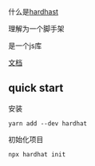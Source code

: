 什么是[hardhast](https://hardhat.org/)

理解为一个脚手架

是一个js库

[文档](https://hardhat.org/hardhat-runner/docs/getting-started#quick-start)

## quick start

安装

```shell
yarn add --dev hardhat
```

初始化项目

```shell
npx hardhat init
```


